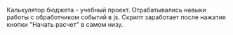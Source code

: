 Калькулятор бюджета - учебный проект.
Отрабатывались навыки работы с обработчиком событий в js.
Скрипт заработает после нажатия кнопки "Начать расчет" в самом низу. 
